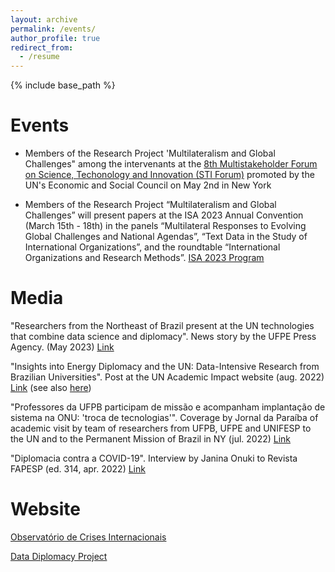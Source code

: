 ```yaml
---
layout: archive
permalink: /events/
author_profile: true
redirect_from:
  - /resume
---
```


{% include base_path %}

Events
======
* Members of the Research Project 'Multilateralism and Global Challenges" among the intervenants at the [8th Multistakeholder Forum on Science, Techonology and Innovation (STI Forum)](https://event.unitar.org/full-catalog/2023-sti-forum-official-side-event-data-diplomacy-making-international-diplomacy-more) promoted by the UN's Economic and Social Council on May 2nd in New York

* Members of the Research Project “Multilateralism and Global Challenges” will present papers at the ISA 2023 Annual Convention (March 15th - 18th) in the panels “Multilateral Responses to Evolving Global Challenges and National Agendas”, “Text Data in the Study of International Organizations”, and the roundtable “International Organizations and Research Methods”. [ISA 2023 Program](https://www.isanet.org/Conferences/ISA2023/Program)
 
Media
======

"Researchers from the Northeast of Brazil present at the UN technologies that combine data science and diplomacy". News story by the UFPE Press Agency. (May 2023) [Link](https://www.ufpe.br/agencia/noticias/-/asset_publisher/dlhi8nsrz4hK/content/pesquisadores-do-nordeste-apresentam-na-onu-tecnologias-que-combinam-ciencia-de-dados-e-diplomacia/40615)

"Insights into Energy Diplomacy and the UN: Data-Intensive Research from Brazilian Universities". Post at the UN Academic Impact website (aug. 2022) [Link](https://www.un.org/en/academic-impact/insights-energy-diplomacy-and-un-data-intensive-research-brazilian-universities) (see also [here](https://www.ufpe.br/agencia/noticias/-/asset_publisher/dlhi8nsrz4hK/content/projetos-de-pesquisa-de-universidades-do-nordeste-sao-destaque-no-site-da-onu/40615))

"Professores da UFPB participam de missão e acompanham implantação de sistema na ONU: 'troca de tecnologias'". Coverage by Jornal da Paraíba of academic visit by team of researchers from UFPB, UFPE and UNIFESP to the UN and to the Permanent Mission of Brazil in NY (jul. 2022) [Link](https://jornaldaparaiba.com.br/educacao/2022/07/22/professores-ufpb-missao-onu)

"Diplomacia contra a COVID-19". Interview by Janina Onuki to Revista FAPESP (ed. 314, apr. 2022) [Link](https://revistapesquisa.fapesp.br/diplomacia-contra-a-covid-19/)
 
Website
======
[Observatório de Crises Internacionais](https://sites.ufpe.br/oci/)

[Data Diplomacy Project](https://www.datadiplomacyproject.com)
